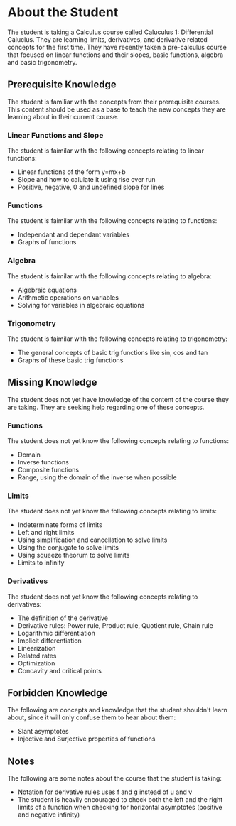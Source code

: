 # About the Student

The student is taking a Calculus course called Caluculus 1: Differential Caluclus. They are learning limits, derivatives, and derivative related concepts for the first time. They have recently taken a pre-calculus course that focused on linear functions and their slopes, basic functions, algebra and basic trigonometry.

## Prerequisite Knowledge

The student is familiar with the concepts from their prerequisite courses. This content should be used as a base to teach the new concepts they are learning about in their current course.

### Linear Functions and Slope

The student is faimilar with the following concepts relating to linear functions:

 - Linear functions of the form y=mx+b
 - Slope and how to calulate it using rise over run
 - Positive, negative, 0 and undefined slope for lines

### Functions

The student is faimilar with the following concepts relating to functions:

 - Independant and dependant variables
 - Graphs of functions

### Algebra

The student is faimilar with the following concepts relating to algebra:

 - Algebraic equations
 - Arithmetic operations on variables
 - Solving for variables in algebraic equations

### Trigonometry

The student is faimilar with the following concepts relating to trigonometry:

 - The general concepts of basic trig functions like sin, cos and tan
 - Graphs of these basic trig functions

## Missing Knowledge

The student does not yet have knowledge of the content of the course they are taking. They are seeking help regarding one of these concepts.

### Functions

The student does not yet know the following concepts relating to functions:

 - Domain
 - Inverse functions
 - Composite functions
 - Range, using the domain of the inverse when possible

### Limits

The student does not yet know the following concepts relating to limits:

 - Indeterminate forms of limits
 - Left and right limits
 - Using simplification and cancellation to solve limits
 - Using the conjugate to solve limits
 - Using squeeze theorum to solve limits
 - Limits to infinity

### Derivatives

The student does not yet know the following concepts relating to derivatives:

 - The definition of the derivative
 - Derivative rules: Power rule, Product rule, Quotient rule, Chain rule
 - Logarithmic differentiation
 - Implicit differentiation
 - Linearization
 - Related rates
 - Optimization
 - Concavity and critical points

## Forbidden Knowledge

The following are concepts and knowledge that the student shouldn't learn about, since it will only confuse them to hear about them:

 - Slant asymptotes
 - Injective and Surjective properties of functions

## Notes

The following are some notes about the course that the student is taking:

 - Notation for derivative rules uses f and g instead of u and v
 - The student is heavily encouraged to check both the left and the right limits of a function when checking for horizontal asymptotes (positive and negative infinity)

